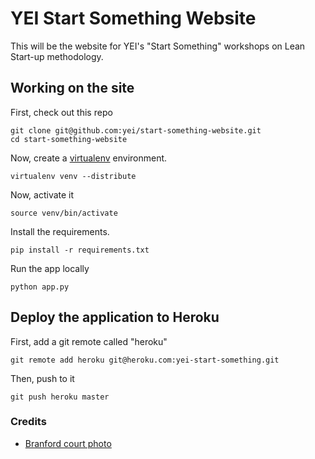 YEI Start Something Website
===========================

This will be the website for YEI's "Start Something"
workshops on Lean Start-up methodology.


## Working on the site

First, check out this repo

	git clone git@github.com:yei/start-something-website.git
	cd start-something-website

Now, create a [virtualenv](https://pypi.python.org/pypi/virtualenv)
environment.

	virtualenv venv --distribute

Now, activate it

	source venv/bin/activate

Install the requirements.

	pip install -r requirements.txt

Run the app locally

	python app.py


## Deploy the application to Heroku

First, add a git remote called "heroku"

	git remote add heroku git@heroku.com:yei-start-something.git

Then, push to it

	git push heroku master

### Credits

* [Branford court photo](http://www.flickr.com/photos/pneedham/1907900037/sizes/o/)
